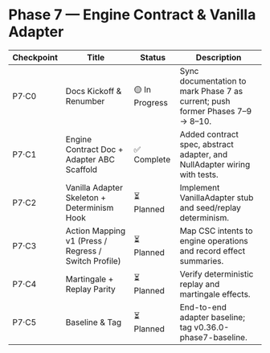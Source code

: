 # Phase 7 — Engine Contract & Vanilla Adapter

| Checkpoint | Title | Status | Description |
|-------------|--------|---------|-------------|
| P7·C0 | Docs Kickoff & Renumber | 🟡 In Progress | Sync documentation to mark Phase 7 as current; push former Phases 7–9 → 8–10. |
| P7·C1 | Engine Contract Doc + Adapter ABC Scaffold | ✅ Complete | Added contract spec, abstract adapter, and NullAdapter wiring with tests. |
| P7·C2 | Vanilla Adapter Skeleton + Determinism Hook | ⏳ Planned | Implement VanillaAdapter stub and seed/replay determinism. |
| P7·C3 | Action Mapping v1 (Press / Regress / Switch Profile) | ⏳ Planned | Map CSC intents to engine operations and record effect summaries. |
| P7·C4 | Martingale + Replay Parity | ⏳ Planned | Verify deterministic replay and martingale effects. |
| P7·C5 | Baseline & Tag | ⏳ Planned | End-to-end adapter baseline; tag v0.36.0-phase7-baseline. |
